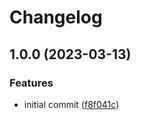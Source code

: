 # Changelog

## 1.0.0 (2023-03-13)


### Features

* initial commit ([f8f041c](https://github.com/mnorlin/typed-api-fetch/commit/f8f041c09fa4598e30c201a437ba7c056f9ee61c))
